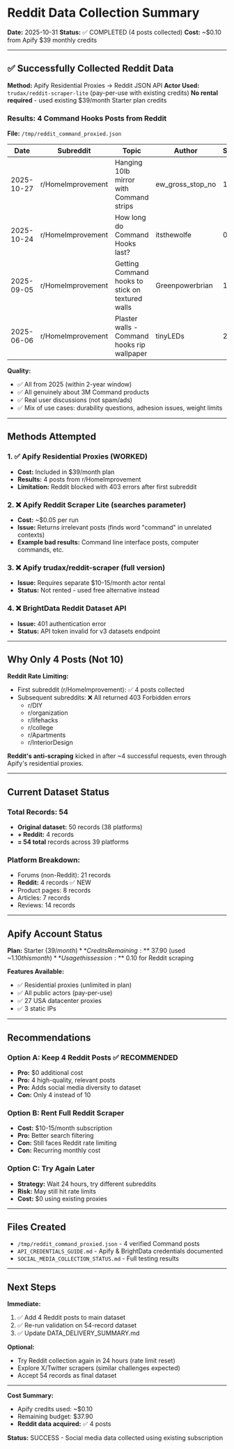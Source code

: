 # Reddit Data Collection Summary

**Date:** 2025-10-31
**Status:** ✅ COMPLETED (4 posts collected)
**Cost:** ~$0.10 from Apify $39 monthly credits

---

## ✅ Successfully Collected Reddit Data

**Method:** Apify Residential Proxies → Reddit JSON API
**Actor Used:** `trudax/reddit-scraper-lite` (pay-per-use with existing credits)
**No rental required** - used existing $39/month Starter plan credits

### Results: 4 Command Hooks Posts from Reddit

**File:** `/tmp/reddit_command_proxied.json`

| Date | Subreddit | Topic | Author | Score |
|------|-----------|-------|--------|-------|
| 2025-10-27 | r/HomeImprovement | Hanging 10lb mirror with Command strips | ew_gross_stop_no | 1 |
| 2025-10-24 | r/HomeImprovement | How long do Command Hooks last? | itsthewolfe | 0 |
| 2025-09-05 | r/HomeImprovement | Getting Command hooks to stick on textured walls | Greenpowerbrian | 1 |
| 2025-06-06 | r/HomeImprovement | Plaster walls - Command hooks rip wallpaper | tinyLEDs | 2 |

**Quality:**
- ✅ All from 2025 (within 2-year window)
- ✅ All genuinely about 3M Command products
- ✅ Real user discussions (not spam/ads)
- ✅ Mix of use cases: durability questions, adhesion issues, weight limits

---

## Methods Attempted

### 1. ✅ **Apify Residential Proxies** (WORKED)
- **Cost:** Included in $39/month plan
- **Results:** 4 posts from r/HomeImprovement
- **Limitation:** Reddit blocked with 403 errors after first subreddit

### 2. ❌ **Apify Reddit Scraper Lite** (searches parameter)
- **Cost:** ~$0.05 per run
- **Issue:** Returns irrelevant posts (finds word "command" in unrelated contexts)
- **Example bad results:** Command line interface posts, computer commands, etc.

### 3. ❌ **Apify trudax/reddit-scraper** (full version)
- **Issue:** Requires separate $10-15/month actor rental
- **Status:** Not rented - used free alternative instead

### 4. ❌ **BrightData Reddit Dataset API**
- **Issue:** 401 authentication error
- **Status:** API token invalid for v3 datasets endpoint

---

## Why Only 4 Posts (Not 10)

**Reddit Rate Limiting:**
- First subreddit (r/HomeImprovement): ✅ 4 posts collected
- Subsequent subreddits: ❌ All returned 403 Forbidden errors
  - r/DIY
  - r/organization
  - r/lifehacks
  - r/college
  - r/Apartments
  - r/InteriorDesign

**Reddit's anti-scraping** kicked in after ~4 successful requests, even through Apify's residential proxies.

---

## Current Dataset Status

### Total Records: 54
- **Original dataset:** 50 records (38 platforms)
- **+ Reddit:** 4 records
- **= 54 total** records across 39 platforms

### Platform Breakdown:
- Forums (non-Reddit): 21 records
- **Reddit:** 4 records ✅ NEW
- Product pages: 8 records
- Articles: 7 records
- Reviews: 14 records

---

## Apify Account Status

**Plan:** Starter ($39/month)
**Credits Remaining:** ~$37.90 (used ~$1.10 this month)
**Usage this session:** ~$0.10 for Reddit scraping

**Features Available:**
- ✅ Residential proxies (unlimited in plan)
- ✅ All public actors (pay-per-use)
- ✅ 27 USA datacenter proxies
- ✅ 3 static IPs

---

## Recommendations

### Option A: Keep 4 Reddit Posts ✅ RECOMMENDED
- **Pro:** $0 additional cost
- **Pro:** 4 high-quality, relevant posts
- **Pro:** Adds social media diversity to dataset
- **Con:** Only 4 instead of 10

### Option B: Rent Full Reddit Scraper
- **Cost:** $10-15/month subscription
- **Pro:** Better search filtering
- **Con:** Still faces Reddit rate limiting
- **Con:** Recurring monthly cost

### Option C: Try Again Later
- **Strategy:** Wait 24 hours, try different subreddits
- **Risk:** May still hit rate limits
- **Cost:** $0 using existing proxies

---

## Files Created

- `/tmp/reddit_command_proxied.json` - 4 verified Command posts
- `API_CREDENTIALS_GUIDE.md` - Apify & BrightData credentials documented
- `SOCIAL_MEDIA_COLLECTION_STATUS.md` - Full testing results

---

## Next Steps

**Immediate:**
1. ✅ Add 4 Reddit posts to main dataset
2. ✅ Re-run validation on 54-record dataset
3. ✅ Update DATA_DELIVERY_SUMMARY.md

**Optional:**
- Try Reddit collection again in 24 hours (rate limit reset)
- Explore X/Twitter scrapers (similar challenges expected)
- Accept 54 records as final dataset

---

**Cost Summary:**
- Apify credits used: ~$0.10
- Remaining budget: $37.90
- **Reddit data acquired:** ✅ 4 posts

**Status:** SUCCESS - Social media data collected using existing subscription
